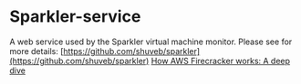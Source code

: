 # Sparkler-service
A web service used by the Sparkler virtual machine monitor.
Please see for more details:
[https://github.com/shuveb/sparkler](https://github.com/shuveb/sparkler)
[How AWS Firecracker works: A deep dive](https://unixism.net/2019/10/how-aws-firecracker-works-a-deep-dive/)

